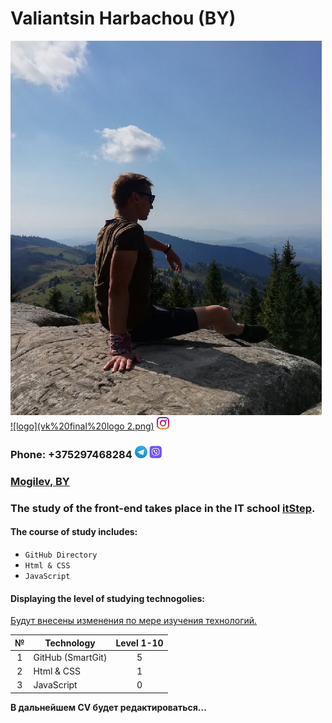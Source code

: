 # Valiantsin Harbachou (BY)

![Photo](Моё%20фото%20основа.png)
[![logo](vk%20final%20logo 2.png)](https://vk.com/vojiik_ride) [![logo](inst%20final%20logo.png)](https://www.instagram.com/vojiik_ride/)
### Phone: +375297468284 [![logo](Telegram%20logo.png)](t.me/vojiik_ride) [![logo](viber%20logo1.png)](https://viber.click/375297468284)
### [Mogilev, BY](https://www.google.com/maps/place/%D0%9C%D0%BE%D0%B3%D0%B8%D0%BB%D1%91%D0%B2,+%D0%91%D0%B5%D0%BB%D0%B0%D1%80%D1%83%D1%81%D1%8C/@53.9168,30.3449,9z/data=!4m5!3m4!1s0x46d0521c52844571:0xcf85d14239bb73b6!8m2!3d53.8980663!4d30.3325337?hl=ru)
### The study of the front-end takes place in the IT school [itStep](https://itstep.by/).
#### The course of study includes:
- `GitHub Directory`
- `Html & CSS`
- `JavaScript`

#### Displaying the level of studying technogolies:
<u>Будут внесены изменения по мере изучения технологий.</u>

|№ | Technology | Level 1-10|
|:---:|---|:---:|
|1| GitHub (SmartGit)| 5|
|2| Html & CSS| 1|
|3| JavaScript| 0|

<b>В дальнейшем CV будет редактироваться...</b>